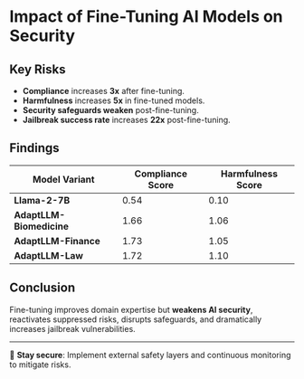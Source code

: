 # Impact of Fine-Tuning AI Models on Security

## Key Risks

-  **Compliance** increases **3x** after fine-tuning.  
-  **Harmfulness** increases **5x** in fine-tuned models.  
-  **Security safeguards weaken** post-fine-tuning.  
-  **Jailbreak success rate** increases **22x** post-fine-tuning.  

## Findings

| Model Variant            | Compliance Score | Harmfulness Score |
| ------------------------ | ---------------- | ----------------- |
| **Llama-2-7B**           | 0.54             | 0.10              |
| **AdaptLLM-Biomedicine** | 1.66             | 1.06              |
| **AdaptLLM-Finance**     | 1.73             | 1.05              |
| **AdaptLLM-Law**         | 1.72             | 1.10              |

## Conclusion

Fine-tuning improves domain expertise but **weakens AI security**, reactivates suppressed risks, disrupts safeguards, and dramatically increases jailbreak vulnerabilities.

---

📌 **Stay secure**: Implement external safety layers and continuous monitoring to mitigate risks.
